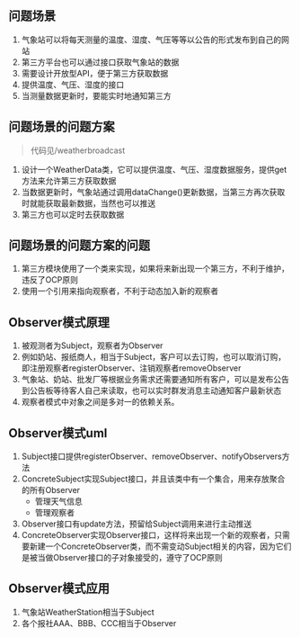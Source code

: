 ## 问题场景

1. 气象站可以将每天测量的温度、湿度、气压等等以公告的形式发布到自己的网站
2. 第三方平台也可以通过接口获取气象站的数据
3. 需要设计开放型API，便于第三方获取数据
4. 提供温度、气压、湿度的接口
5. 当测量数据更新时，要能实时地通知第三方

## 问题场景的问题方案

> 代码见/weatherbroadcast

1. 设计一个WeatherData类，它可以提供温度、气压、湿度数据服务，提供get方法来允许第三方获取数据
2. 当数据更新时，气象站通过调用dataChange()更新数据，当第三方再次获取时就能获取最新数据，当然也可以推送
3. 第三方也可以定时去获取数据

## 问题场景的问题方案的问题

1. 第三方模块使用了一个类来实现，如果将来新出现一个第三方，不利于维护，违反了OCP原则
2. 使用一个引用来指向观察者，不利于动态加入新的观察者

## Observer模式原理

1. 被观测者为Subject，观察者为Observer
2. 例如奶站、报纸商人，相当于Subject，客户可以去订购，也可以取消订购，即注册观察者registerObserver、注销观察者removeObserver
3. 气象站、奶站、批发厂等根据业务需求还需要通知所有客户，可以是发布公告到公告板等待客人自己来读取，也可以实时群发消息主动通知客户最新状态
4. 观察者模式中对象之间是多对一的依赖关系。

## Observer模式uml

1. Subject接口提供registerObserver、removeObserver、notifyObservers方法
2. ConcreteSubject实现Subject接口，并且该类中有一个集合，用来存放聚合的所有Observer
   * 管理天气信息
   * 管理观察者
3. Observer接口有update方法，预留给Subject调用来进行主动推送
4. ConcreteObserver实现Observer接口，这样将来出现一个新的观察者，只需要新建一个ConcreteObserver类，而不需变动Subject相关的内容，因为它们是被当做Observer接口的子对象接受的，遵守了OCP原则

## Observer模式应用

1. 气象站WeatherStation相当于Subject
2. 各个报社AAA、BBB、CCC相当于Observer

